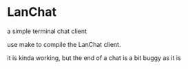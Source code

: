 # LanChat
a simple terminal chat client

use 
make
to compile the LanChat client. 

it is kinda working, but the end of a chat is a bit buggy as it is
